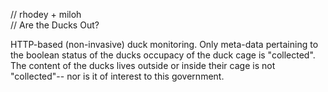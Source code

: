 // rhodey + miloh  
// Are the Ducks Out?  
  
HTTP-based (non-invasive) duck monitoring. Only meta-data pertaining to  
the boolean status of the ducks occupacy of the duck cage is "collected".  
The content of the ducks lives outside or inside their cage is not  
"collected"-- nor is it of interest to this government.